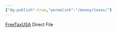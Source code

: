 ```yaml
---
{"dg-publish":true,"permalink":"/money/taxes/"}
---
```



[FreeTaxUSA](https://www.freetaxusa.com/)
Direct File
